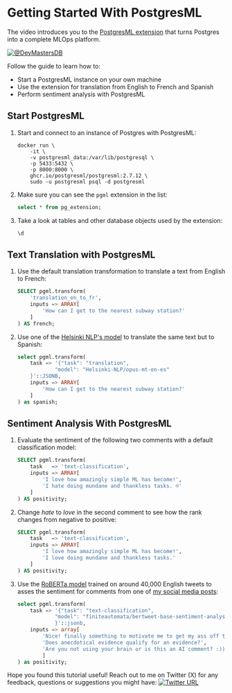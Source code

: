 # Getting Started With PostgresML

The video introduces you to the [PostgresML extension](https://postgresml.org) that turns Postgres into a complete MLOps platform.

[![@DevMastersDB](https://github.com/dmagda/DevMastersDb/assets/1537233/de462b5f-b8f4-41e9-a2da-748076cdafe2)](https://www.youtube.com/watch?v=Gtz883daf1Y)

Follow the guide to learn how to:

* Start a PostgresML instance on your own machine
* Use the extension for translation from English to French and Spanish
* Perform sentiment analysis with PostgresML 

## Start PostgresML

1. Start and connect to an instance of Postgres with PostgresML:
    ```shell
    docker run \
        -it \
        -v postgresml_data:/var/lib/postgresql \
        -p 5433:5432 \
        -p 8000:8000 \
        ghcr.io/postgresml/postgresml:2.7.12 \
        sudo -u postgresml psql -d postgresml
    ```
2. Make sure you can see the `pgml` extension in the list:
    ```sql
    select * from pg_extension;
    ```
3. Take a look at tables and other database objects used by the extension:
    ```sql  
    \d
    ```

## Text Translation with PostgresML

1. Use the default translation transformation to translate a text from English to French:
    ```sql
    SELECT pgml.transform(
        'translation_en_to_fr',
        inputs => ARRAY[
            'How can I get to the nearest subway station?'
        ]
    ) AS french;
    ```
2. Use one of the [Helsinki NLP's model](https://huggingface.co/Helsinki-NLP/opus-mt-en-es) to translate the same text but to Spanish:
    ```sql
    select pgml.transform(
        task => '{"task": "translation", 
                "model": "Helsinki-NLP/opus-mt-en-es"
        }'::JSONB,
        inputs => ARRAY[
            'How can I get to the nearest subway station?'
        ]   
    ) as spanish;
    ```

## Sentiment Analysis With PostgresML

1. Evaluate the sentiment of the following two comments with a default classification model:
    ```sql
    SELECT pgml.transform(
        task   => 'text-classification',
        inputs => ARRAY[
            'I love how amazingly simple ML has become!',
            'I hate doing mundane and thankless tasks. ☹️'
        ]
    ) AS positivity;
    ```
2. Change *hate* to *love* in the second comment to see how the rank changes from negative to positive:
    ```sql
    SELECT pgml.transform(
        task   => 'text-classification',
        inputs => ARRAY[
            'I love how amazingly simple ML has become!',
            'I love doing mundane and thankless tasks.'
        ]
    ) AS positivity;
    ```
3. Use the [RoBERTa model](https://huggingface.co/finiteautomata/bertweet-base-sentiment-analysis) trained on around 40,000 English tweets to asses the sentiment for comments from one of [my social media posts](https://www.linkedin.com/feed/update/urn:li:activity:7141899952661614592/):
    ```sql
    select pgml.transform(
        task => '{"task": "text-classification",
                "model": "finiteautomata/bertweet-base-sentiment-analysis"
                }'::jsonb,
        inputs => array[
            'Nice! finally something to motivate me to get my ass off the couch and go learn something AI cant do, until it can.',
            'Does anecdotical evidence qualify for an evidence?',
            'Are you not using your brain or is this an AI comment? :)) How is the junior supposed to evolve into a senior if he is not going to do junior and mid level development? Smells like a load of bs anyway...'
            ]
    ) as positivity;
    ```

Hope you found this tutorial useful! Reach out to me on Twitter (X) for any feedback, questions or suggestions you might have:
[![Twitter URL](https://img.shields.io/twitter/url/https/twitter.com/denismagda.svg?style=social&label=Follow%20%40DenisMagda)](https://twitter.com/DenisMagda)

 
